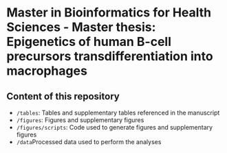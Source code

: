 # Master in Bioinformatics for Health Sciences - Master thesis: Epigenetics of human B-cell precursors transdifferentiation into macrophages
## Content of this repository
* `/tables`: Tables and supplementary tables referenced in the manuscript
* `/figures`: Figures and supplementary figures
* `/figures/scripts`: Code used to generate figures and supplementary figures
* `/data`Processed data used to perform the analyses
